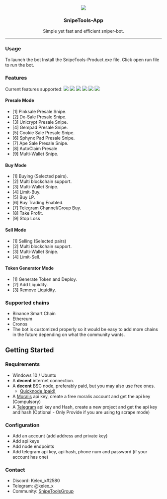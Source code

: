 <div align="center">
    <img src="https://i.imgur.com/YaSmfqY.jpg">
    <h3 align="center">SnipeTools-App</h3>
    <p align="center">
        Simple yet fast and efficient sniper-bot.
        <hr>
    </p>
</div>

### Usage
To launch the bot Install the SnipeTools-Product.exe file. Click open run file to run the bot.

### Features

Current features supported:
<img src="https://i.imgur.com/cfW0RuT.png">
<img src="https://i.imgur.com/EBXFEGw.png">
<img src="https://i.imgur.com/t3nqfSA.png">
<img src="https://i.imgur.com/CiNEalx.png">
<img src="https://i.imgur.com/YeZhJ5Q.png">
<img src="https://i.imgur.com/2ajLqby.png">
#### Presale Mode
- [1] Pinksale Presale Snipe.
- [2] Dx-Sale Presale Snipe.
- [3] Unicrypt Presale Snipe.
- [4] Gempad Presale Snipe.
- [5] Cookie Sale Presale Snipe.
- [6] Sphynx Pad Presale Snipe.
- [7] Ape Sale Presale Snipe.
- [8] AutoClaim Presale
- [9] Multi-Wallet Snipe.
#### Buy Mode
- [1] Buying (Selected pairs).
- [2] Multi blockchain support.
- [3] Multi-Wallet Snipe. 
- [4] Limit-Buy.
- [5] Buy LP.
- [6] Buy Trading Enabled.
- [7] Telegram Channel/Group Buy.
- [8] Take Profit.
- [9] Stop Loss
#### Sell Mode
- [1] Selling (Selected pairs)
- [2] Multi blockchain support.
- [3] Multi-Wallet Snipe. 
- [4] Limit-Sell.
#### Token Generator Mode
- [1] Generate Token and Deploy.
- [2] Add Liquidity.
- [3] Remove Liquidity.


### Supported chains
- Binance Smart Chain
- Ethereum
- Cronos
- The bot is customized properly so it would be easy to add more chains in the future depending on what the community wants.

## Getting Started
### Requirements
<ul>
    <li>Windows 10 / Ubuntu</li>
	<li>A <b>decent</b> internet connection.</li>
	<li>
		A <b>decent</b> BSC node, preferably paid, but you may also use free ones.
		<ul>
			<li><a href="https://www.quicknode.com/">Quicknode (paid)</a></li>
		</ul>
	</li>
	<li>A <a href="https://moralis.io/pricing/">Moralis</a> api key, create a free moralis account and get the api key (Compulsory)</li>
	<li>A <a href="https://my.telegram.org/">Telegram</a>  api key and Hash, create a new project and get the api key and hash (Optional - Only Provide if you are using tg scrape mode)</li>
</ul>

### Configuration
<ul>
	<li>Add an account (add address and private key)</li>
	<li>Add api keys</li>
	<li>Add node endpoints</li>
	<li>Add telegram api key, api hash, phone num and password (if your account has one)</li>
</ul>

### Contact
<ul>
	<li>Discord: Kelex_x#2580</li>
	<li>Telegram: @kelex_x</li>
  <li>Community: <a href="https://t.me/snipetoolsgroup">SnipeToolsGroup</a></li>
</ul>
